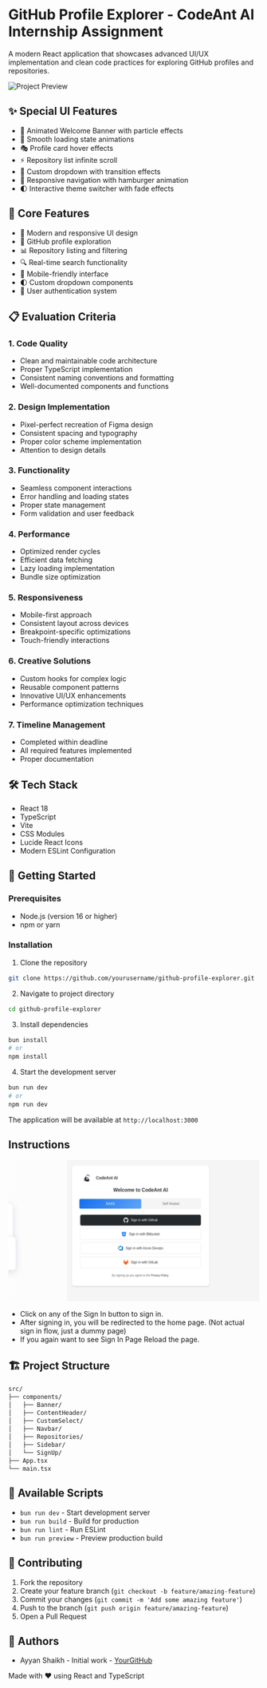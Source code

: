# GitHub Profile Explorer - CodeAnt AI Internship Assignment

A modern React application that showcases advanced UI/UX implementation and clean code practices for exploring GitHub profiles and repositories.

![Project Preview](images/preview.gif)

## ✨ Special UI Features

- 🌟 Animated Welcome Banner with particle effects
- 🔄 Smooth loading state animations
- 🎭 Profile card hover effects
- ⚡ Repository list infinite scroll
- 💫 Custom dropdown with transition effects
- 📱 Responsive navigation with hamburger animation
- 🌓 Interactive theme switcher with fade effects

## 🚀 Core Features

- 🎨 Modern and responsive UI design
- 👤 GitHub profile exploration
- 📊 Repository listing and filtering
- 🔍 Real-time search functionality
- 📱 Mobile-friendly interface
- 🌓 Custom dropdown components
- 🎯 User authentication system

## 📋 Evaluation Criteria

### 1. Code Quality
- Clean and maintainable code architecture
- Proper TypeScript implementation
- Consistent naming conventions and formatting
- Well-documented components and functions

### 2. Design Implementation
- Pixel-perfect recreation of Figma design
- Consistent spacing and typography
- Proper color scheme implementation
- Attention to design details

### 3. Functionality
- Seamless component interactions
- Error handling and loading states
- Proper state management
- Form validation and user feedback

### 4. Performance
- Optimized render cycles
- Efficient data fetching
- Lazy loading implementation
- Bundle size optimization

### 5. Responsiveness
- Mobile-first approach
- Consistent layout across devices
- Breakpoint-specific optimizations
- Touch-friendly interactions

### 6. Creative Solutions
- Custom hooks for complex logic
- Reusable component patterns
- Innovative UI/UX enhancements
- Performance optimization techniques

### 7. Timeline Management
- Completed within deadline
- All required features implemented
- Proper documentation

## 🛠️ Tech Stack

- React 18
- TypeScript
- Vite
- CSS Modules
- Lucide React Icons
- Modern ESLint Configuration

## 🚀 Getting Started

### Prerequisites

- Node.js (version 16 or higher)
- npm or yarn

### Installation

1. Clone the repository
```bash
git clone https://github.com/yourusername/github-profile-explorer.git
```

2. Navigate to project directory
```bash
cd github-profile-explorer
```

3. Install dependencies
```bash
bun install
# or
npm install
```

4. Start the development server
```bash
bun run dev
# or
npm run dev
```

The application will be available at `http://localhost:3000`

## Instructions
![Instructions](images/instructions.jpg)
- Click on any of the Sign In button to sign in.
- After signing in, you will be redirected to the home page. (Not actual sign in flow, just a dummy page)
- If you again want to see Sign In Page Reload the page.

## 🏗️ Project Structure

```
src/
├── components/
│   ├── Banner/
│   ├── ContentHeader/
│   ├── CustomSelect/
│   ├── Navbar/
│   ├── Repositories/
│   ├── Sidebar/
│   └── SignUp/
├── App.tsx
└── main.tsx
```

## 🔧 Available Scripts

- `bun run dev` - Start development server
- `bun run build` - Build for production
- `bun run lint` - Run ESLint
- `bun run preview` - Preview production build

## 📝 Contributing

1. Fork the repository
2. Create your feature branch (`git checkout -b feature/amazing-feature`)
3. Commit your changes (`git commit -m 'Add some amazing feature'`)
4. Push to the branch (`git push origin feature/amazing-feature`)
5. Open a Pull Request

## 👥 Authors

- Ayyan Shaikh - Initial work - [YourGitHub](https://github.com/Ayyanaruto)

Made with ❤️ using React and TypeScript
